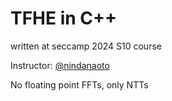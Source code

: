 # TFHE in C++
written at seccamp 2024 S10 course

Instructor: [@nindanaoto](https://github.com/nindanaoto)

No floating point FFTs, only NTTs